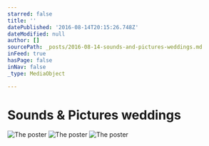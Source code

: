 ```yaml
---
starred: false
title: ''
datePublished: '2016-08-14T20:15:26.748Z'
dateModified: null
author: []
sourcePath: _posts/2016-08-14-sounds-and-pictures-weddings.md
inFeed: true
hasPage: false
inNav: false
_type: MediaObject

---
```

# Sounds & Pictures weddings
![The poster](https://the-grid-user-content.s3-us-west-2.amazonaws.com/22c8deed-2a08-4d90-b96f-6c23d57ca865.jpg)
![The poster](https://the-grid-user-content.s3-us-west-2.amazonaws.com/2b0daedd-09af-4d48-bff5-787cdbbdb01b.jpg)
![The poster](https://the-grid-user-content.s3-us-west-2.amazonaws.com/89098261-3ce1-4ab9-8f2d-43ceaeb18256.jpg)